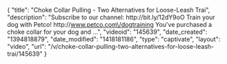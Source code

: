{
    "title": "Choke Collar Pulling - Two Alternatives for Loose-Leash Trai",
    "description": "Subscribe to our channel: http:\/\/bit.ly\/12dY9oO Train your dog with Petco! http:\/\/www.petco.com\/dogtraining You've purchased a choke collar for your dog and ...",
    "videoid": "145639",
    "date_created": "1394818879",
    "date_modified": "1418181186",
    "type": "captivate",
    "layout": "video",
    "url": "\/v\/choke-collar-pulling-two-alternatives-for-loose-leash-trai\/145639"
}